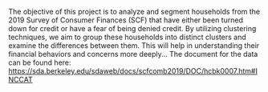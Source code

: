 The objective of this project is to analyze and segment households from the 2019 Survey of Consumer Finances (SCF) 
that have either been turned down for credit or have a fear of being denied credit. 
By utilizing clustering techniques, we aim to group these households into distinct clusters and examine the differences between them. 
This will help in understanding their financial behaviors and concerns more deeply...
The document for the data can be found here: https://sda.berkeley.edu/sdaweb/docs/scfcomb2019/DOC/hcbk0007.htm#INCCAT
